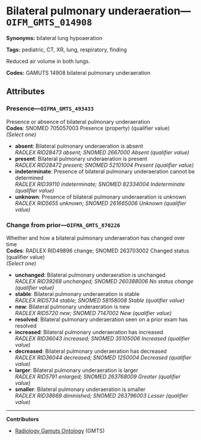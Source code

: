 # Bilateral pulmonary underaeration—`OIFM_GMTS_014908`

**Synonyms:** bilateral lung hypoaeration

**Tags:** pediatric, CT, XR, lung, respiratory, finding

Reduced air volume in both lungs.

**Codes:** GAMUTS 14908 bilateral pulmonary underaeration

## Attributes

### Presence—`OIFMA_GMTS_493433`

Presence or absence of bilateral pulmonary underaeration  
**Codes**: SNOMED 705057003 Presence (property) (qualifier value)  
*(Select one)*

- **absent**: Bilateral pulmonary underaeration is absent  
_RADLEX RID28473 absent; SNOMED 2667000 Absent (qualifier value)_
- **present**: Bilateral pulmonary underaeration is present  
_RADLEX RID28472 present; SNOMED 52101004 Present (qualifier value)_
- **indeterminate**: Presence of bilateral pulmonary underaeration cannot be determined  
_RADLEX RID39110 indeterminate; SNOMED 82334004 Indeterminate (qualifier value)_
- **unknown**: Presence of bilateral pulmonary underaeration is unknown  
_RADLEX RID5655 unknown; SNOMED 261665006 Unknown (qualifier value)_

### Change from prior—`OIFMA_GMTS_870226`

Whether and how a bilateral pulmonary underaeration has changed over time  
**Codes**: RADLEX RID49896 change; SNOMED 263703002 Changed status (qualifier value)  
*(Select one)*

- **unchanged**: Bilateral pulmonary underaeration is unchanged  
_RADLEX RID39268 unchanged; SNOMED 260388006 No status change (qualifier value)_
- **stable**: Bilateral pulmonary underaeration is stable  
_RADLEX RID5734 stable; SNOMED 58158008 Stable (qualifier value)_
- **new**: Bilateral pulmonary underaeration is new  
_RADLEX RID5720 new; SNOMED 7147002 New (qualifier value)_
- **resolved**: Bilateral pulmonary underaeration seen on a prior exam has resolved  
- **increased**: Bilateral pulmonary underaeration has increased  
_RADLEX RID36043 increased; SNOMED 35105006 Increased (qualifier value)_
- **decreased**: Bilateral pulmonary underaeration has decreased  
_RADLEX RID36044 decreased; SNOMED 1250004 Decreased (qualifier value)_
- **larger**: Bilateral pulmonary underaeration is larger  
_RADLEX RID5791 enlarged; SNOMED 263768009 Greater (qualifier value)_
- **smaller**: Bilateral pulmonary underaeration is smaller  
_RADLEX RID38669 diminished; SNOMED 263796003 Lesser (qualifier value)_

---

**Contributors**

- [Radiology Gamuts Ontology](https://gamuts.net/) (GMTS)